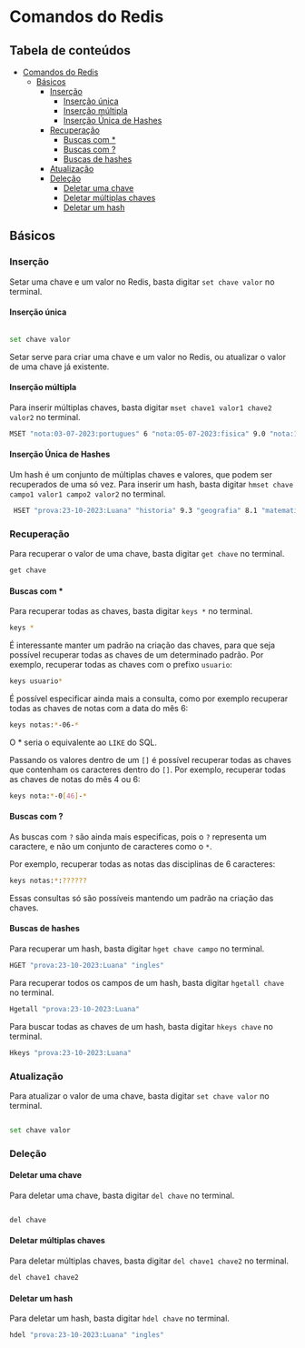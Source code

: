 # Comandos do Redis

## Tabela de conteúdos

- [Comandos do Redis](#comandos-do-redis)
  - [Básicos](#básicos)
    - [Inserção](#inserção)
        - [Inserção única](#inserção-única)
        - [Inserção múltipla](#inserção-múltipla)
        - [Inserção Única de Hashes](#inserção-única-de-hashes)
    - [Recuperação](#recuperação)
        - [Buscas com *](#buscas-com-)
        - [Buscas com ?](#buscas-com-1)
        - [Buscas de hashes](#buscas-de-hashes)
    - [Atualização](#atualização)
    - [Deleção](#deleção)
        - [Deletar uma chave](#deletar-uma-chave)
        - [Deletar múltiplas chaves](#deletar-múltiplas-chaves)
        - [Deletar um hash](#deletar-um-hash)

## Básicos

### Inserção 
Setar uma chave e um valor no Redis, basta digitar `set chave valor` no terminal.

#### Inserção única
```bash

set chave valor

```

Setar serve para criar uma chave e um valor no Redis, ou atualizar o valor de uma chave já existente.

#### Inserção múltipla

Para inserir múltiplas chaves, basta digitar `mset chave1 valor1 chave2 valor2` no terminal.

```bash
MSET "nota:03-07-2023:portugues" 6 "nota:05-07-2023:fisica" 9.0 "nota:10-07-2023:quimica" 3
```

#### Inserção Única de Hashes

Um hash é um conjunto de múltiplas chaves e valores, que podem ser recuperados de uma só vez. Para inserir um hash, basta digitar `hmset chave campo1 valor1 campo2 valor2` no terminal.

```bash
 HSET "prova:23-10-2023:Luana" "historia" 9.3 "geografia" 8.1 "matematica" 10 "fisica" 9.1 "ingles" 8
```

### Recuperação

Para recuperar o valor de uma chave, basta digitar `get chave` no terminal.

```bash
get chave
```
#### Buscas com *

Para recuperar todas as chaves, basta digitar `keys *` no terminal.

```bash
keys *
```

É interessante manter um padrão na criação das chaves, para que seja possível recuperar todas as chaves de um determinado padrão. Por exemplo, recuperar todas as chaves com o prefixo `usuario`:

```bash
keys usuario*
```

É possível especificar ainda mais a consulta, como por exemplo recuperar todas as chaves de notas com a data do mês 6:

```bash
keys notas:*-06-*
```

O * seria o equivalente ao `LIKE` do SQL.

Passando os valores dentro de um `[]` é possível recuperar todas as chaves que contenham os caracteres dentro do `[]`. Por exemplo, recuperar todas as chaves de notas do mês 4 ou 6:
    
```bash
keys nota:*-0[46]-*
```

#### Buscas com ?

As buscas com `?` são ainda mais especificas, pois o `?` representa um caractere, e não um conjunto de caracteres como o `*`.

Por exemplo, recuperar todas as notas das disciplinas de 6 caracteres:

```bash
keys notas:*:??????
```
Essas consultas só são possíveis mantendo um padrão na criação das chaves.

#### Buscas de hashes

Para recuperar um hash, basta digitar `hget chave campo` no terminal.

```bash
HGET "prova:23-10-2023:Luana" "ingles"
```

Para recuperar todos os campos de um hash, basta digitar `hgetall chave` no terminal.

```bash
Hgetall "prova:23-10-2023:Luana"
```

Para buscar todas as chaves de um hash, basta digitar `hkeys chave` no terminal.

```bash
Hkeys "prova:23-10-2023:Luana"
```

### Atualização

Para atualizar o valor de uma chave, basta digitar `set chave valor` no terminal.

```bash

set chave valor

```
### Deleção

#### Deletar uma chave

Para deletar uma chave, basta digitar `del chave` no terminal.

```bash

del chave

```
#### Deletar múltiplas chaves

Para deletar múltiplas chaves, basta digitar `del chave1 chave2` no terminal.

```bash
del chave1 chave2
```

#### Deletar um hash

Para deletar um hash, basta digitar `hdel chave` no terminal.

```bash
hdel "prova:23-10-2023:Luana" "ingles"
```